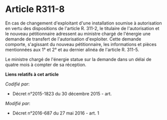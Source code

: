 # Article R311-8

En cas de changement d'exploitant d'une installation soumise à autorisation en vertu des dispositions de l'article R. 311-2,
le titulaire de l'autorisation et le nouveau pétitionnaire adressent au ministre chargé de l'énergie une demande de transfert
de l'autorisation d'exploiter. Cette demande comporte, s'agissant du nouveau pétitionnaire, les informations et pièces
mentionnées aux 1° et 2° et au dernier alinéa de l'article R. 311-5. 

Le ministre chargé de l'énergie statue sur la demande dans un délai de quatre mois à compter de sa réception.

**Liens relatifs à cet article**

_Codifié par_:

  - Décret n°2015-1823 du 30 décembre 2015 - art.

_Modifié par_:

  - Décret n°2016-687 du 27 mai 2016 - art. 1
